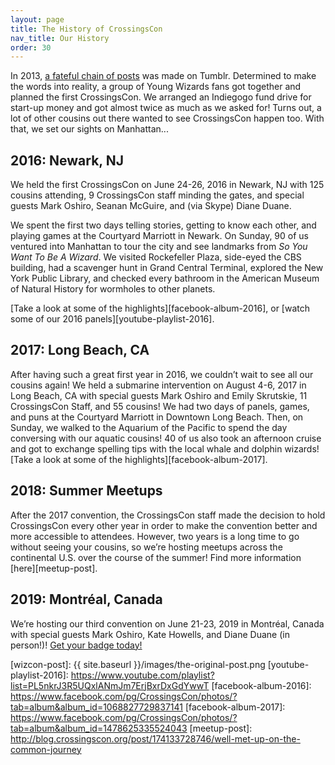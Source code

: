 ```yaml
---
layout: page
title: The History of CrossingsCon
nav_title: Our History
order: 30
---
```


In 2013, [a fateful chain of posts](https://dispatchrabbi.tumblr.com/post/52352879845/woven-from-sapphire-fiber-robotamputee) was made on Tumblr. Determined to make the words into reality, a group of Young Wizards fans got together and planned the first CrossingsCon. We arranged an Indiegogo fund drive for start-up money and got almost twice as much as we asked for! Turns out, a lot of other cousins out there wanted to see CrossingsCon happen too. With that, we set our sights on Manhattan...

## 2016: Newark, NJ
We held the first CrossingsCon on June 24-26, 2016 in Newark, NJ with 125 cousins attending, 9 CrossingsCon staff minding the gates, and special guests Mark Oshiro, Seanan McGuire, and (via Skype) Diane Duane.

We spent the first two days telling stories, getting to know each other, and playing games at the Courtyard Marriott in Newark. On Sunday, 90 of us ventured into Manhattan to tour the city and see landmarks from _So You Want To Be A Wizard_. We visited Rockefeller Plaza, side-eyed the CBS building, had a scavenger hunt in Grand Central Terminal, explored the New York Public Library, and checked every bathroom in the American Museum of Natural History for wormholes to other planets.

[Take a look at some of the highlights][facebook-album-2016], or [watch some of our 2016 panels][youtube-playlist-2016].

## 2017: Long Beach, CA
After having such a great first year in 2016, we couldn’t wait to see all our cousins again! We held a submarine intervention on August 4-6, 2017 in Long Beach, CA with special guests Mark Oshiro and Emily Skrutskie, 11 CrossingsCon Staff, and 55 cousins!
We had two days of panels, games, and puns at the Courtyard Marriott in Downtown Long Beach. Then, on Sunday, we walked to the Aquarium of the Pacific to spend the day conversing with our aquatic cousins! 40 of us also took an afternoon cruise and got to exchange spelling tips with the local whale and dolphin wizards!
[Take a look at some of the highlights][facebook-album-2017].

## 2018: Summer Meetups
After the 2017 convention, the CrossingsCon staff made the decision to hold CrossingsCon every other year in order to make the convention better and more accessible to attendees. However, two years is a long time to go without seeing your cousins, so we’re hosting meetups across the continental U.S. over the course of the summer!
Find more information [here][meetup-post].

## 2019: Montréal, Canada
We’re hosting our third convention on June 21-23, 2019 in Montréal, Canada with special guests Mark Oshiro, Kate Howells, and Diane Duane (in person!)! [Get your badge today!]({{site.baseurl}}/badges)

[wizcon-post]: {{ site.baseurl }}/images/the-original-post.png
[youtube-playlist-2016]: https://www.youtube.com/playlist?list=PL5nkrJ3R5UQxlANmJm7ErjBxrDxGdYwwT
[facebook-album-2016]: https://www.facebook.com/pg/CrossingsCon/photos/?tab=album&album_id=1068827729837141
[facebook-album-2017]: https://www.facebook.com/pg/CrossingsCon/photos/?tab=album&album_id=1478625335524043
[meetup-post]: http://blog.crossingscon.org/post/174133728746/well-met-up-on-the-common-journey
